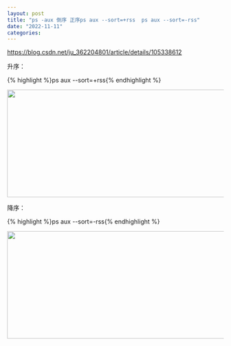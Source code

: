 ```yaml
---
layout: post
title: "ps -aux 倒序 正序ps aux --sort=+rss  ps aux --sort=-rss"
date: "2022-11-11"
categories: 
---
```

<p><a href="https://blog.csdn.net/ju_362204801/article/details/105338612">https://blog.csdn.net/ju_362204801/article/details/105338612</a></p>

<p>升序：</p>

{% highlight %}ps aux --sort=+rss{% endhighlight %}

<p><img height="250" src="/uploads/ckeditor/pictures/725/image-20221111175120-3.png" width="1521" /></p>

<p>降序：</p>

{% highlight %}ps aux --sort=-rss{% endhighlight %}

<p><img height="250" src="/uploads/ckeditor/pictures/724/image-20221111175113-2.png" width="1521" /></p>

